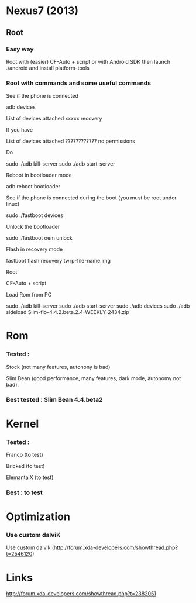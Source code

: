 # Nexus7 (2013)

## Root

### Easy way
Root with (easier)
CF-Auto  + script
or with
Android SDK then launch ./android and install platform-tools

### Root with commands and some useful commands

See if the phone is connected

 adb devices
 
 List of devices attached 
 xxxxx	recovery
 
If you have 

 List of devices attached 
 ????????????	no permissions
 
Do

 sudo ./adb kill-server
 sudo ./adb start-server
 

Reboot in bootloader mode

adb reboot bootloader

See if the phone is connected during the boot (you must be root under linux)

sudo ./fastboot devices

Unlock the bootloader

sudo ./fastboot oem unlock

Flash in recovery mode

fastboot flash recovery twrp-file-name.img

Root 

CF-Auto  + script

Load Rom from PC

 sudo ./adb kill-server
 sudo ./adb start-server
 sudo ./adb devices
 sudo ./adb sideload Slim-flo-4.4.2.beta.2.4-WEEKLY-2434.zip
 

Rom
===

### Tested : 

Stock (not many features, autonony is bad)

Slim Bean (good performance, many features, dark mode, autonomy not bad).


### Best tested : Slim Bean 4.4.beta2

Kernel
======

### Tested : 
Franco (to test)

Bricked (to test)

ElemantalX (to test)


### Best : to test

Optimization
============

### Use custom dalviK
Use custom dalvik (http://forum.xda-developers.com/showthread.php?t=2546120)

Links
=====

http://forum.xda-developers.com/showthread.php?t=2382051
